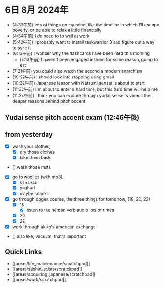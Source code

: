# 6日 8月 2024年
- (4:32午前) lots of things on my mind, like the timeline in which I'll escape poverty, or be able to relax a little financially
- (4:34午前) I *do* need to to well at work
- (5:42午前) I probably want to install taskwarrior 3 and figure out a way to sync it
- (6:13午前) I wonder why the flashcards have been hard this morning
  - (6:13午前) I haven't been engaged in them for some reason, going to eat
- (7:31午前) you could also watch the second a modern anarchism
- (10:32午前) I should look into stopping using gmail
- (10:32午前) Japanese lesson with Natsumi sensei is about to start
- (11:32午前) I'm about to enter a hard time, but this hard time will help me
- (11:34午前) I think you can explore through yudai sensei's videos the deeper reasons behind pitch accent


## Yudai sense pitch accent exam (12:46午後)








## from yesterday
  - [x] wash your clothes, 
    - [x] dry those clothes
    - [x] take them back
  - [] wash those mats
  - [x] go to woolies (with mp3), 
    - [x] bananas
    - [x] yoghurt
    - [x] maybe snacks
  - [x] go through dogen course, the three things for tomorrow, (18, 20, 22)
    - [x] 18
      - [x] listen to the heiban verb audio lots of times
    - [x] 20
    - [x] 22
  - [x] work through akiko's american exchange
  - [] also like, vacuum, that's important
 



## Quick Links
- [[areas/life_maintenance/scratchpad]]
- [[areas/sashin_exists/scratchpad]]
- [[areas/acquiring_japanese/scratchpad]]
- [[areas/work/scratchpad]]
